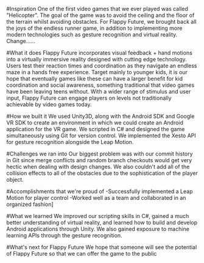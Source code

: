 #Inspiration
One of the first video games that we ever played was called "Helicopter". The goal of the game was to avoid the ceiling and the floor of the terrain whilst avoiding obstacles. For Flappy Future, we brought back all the joys of the endless runner game, in addition to implementing more modern technologies such as gesture recognition and virtual reality. Change......

#What it does
Flappy Future incorporates visual feedback + hand motions into a virtually immersive reality designed with cutting edge technology. Users test their reaction times and coordination as they navigate an endless maze in a hands free experience. Target mainly to younger kids, it is our hope that eventually games like these can have a larger benefit for kid coordination and social awareness, something traditional that video games have been leaving teens without. With a wider range of stimulus and user input, Flappy Future can engage players on levels not traditionally achievable by video games today.

#How we built it
We used Unity3D, along with the Android SDK and Google VR SDK to create an environment in which we could create an Android application for the VR game. We scripted in C# and designed the game simultaneously using Git for version control. We implemented the Xesto API for gesture recognition alongside the Leap Motion.

#Challenges we ran into
Our biggest problem was with our commit history in Git since merge conflicts and random branch checkouts would get very hectic when dealing with design changes. We also couldn't add all of the collision effects to all of the obstacles due to the sophistication of the player object.

#Accomplishments that we're proud of
-Successfully implemented a Leap Motion for player control -Worked well as a team and collaborated in an organized fashion]

#What we learned
We improved our scripting skills in C#, gained a much better understanding of virtual reality, and learned how to build and develop Android applications through Unity. We also gained exposure to machine learning APIs through the gesture recognition.

#What's next for Flappy Future
We hope that someone will see the potential of Flappy Future so that we can offer the game to the public

